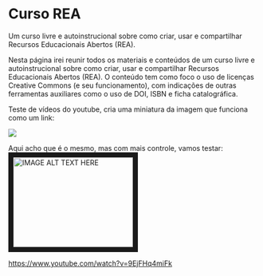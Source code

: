 # Curso REA
Um curso livre e autoinstrucional sobre como criar, usar e compartilhar Recursos Educacionais Abertos (REA).

Nesta página irei reunir todos os materiais e conteúdos de um curso livre e autoinstrucional sobre como criar, usar e compartilhar Recursos Educacionais Abertos (REA). O conteúdo tem como foco o uso de licenças Creative Commons (e seu funcionamento), com indicações de outras ferramentas auxiliares como o uso de DOI, ISBN e ficha catalográfica.

Teste de vídeos do youtube, cria uma miniatura da imagem que funciona como um link:

[![](https://markdown-videos-api.jorgenkh.no/youtube/dQw4w9WgXcQ)](https://youtu.be/dQw4w9WgXcQ)

Aqui acho que é o mesmo, mas com mais controle, vamos testar:
<a href="http://www.youtube.com/watch?feature=player_embedded&v=9EjFHq4miFk
" target="_blank"><img src="http://img.youtube.com/vi/9EjFHq4miFk/0.jpg" 
alt="IMAGE ALT TEXT HERE" width="240" height="180" border="10" /></a>

https://www.youtube.com/watch?v=9EjFHq4miFk
